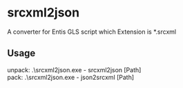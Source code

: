 # srcxml2json
A converter for Entis GLS script which Extension is *.srcxml  
## Usage  
unpack:  .\srcxml2json.exe - srcxml2json [Path]  
pack:  .\srcxml2json.exe - json2srcxml [Path]  
